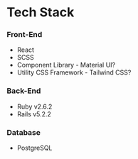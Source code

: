 # Tech Stack

### Front-End
- React
- SCSS
- Component Library - Material UI?
- Utility CSS Framework - Tailwind CSS?

### Back-End
- Ruby v2.6.2
- Rails v5.2.2

### Database
- PostgreSQL